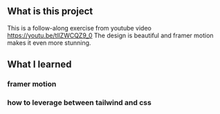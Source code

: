 ## What is this project

This is a follow-along exercise from youtube video https://youtu.be/tllZWCQZ9_0 
The design is beautiful and framer motion makes it even more stunning.

## What I learned

### framer motion

### how to leverage between tailwind and css
